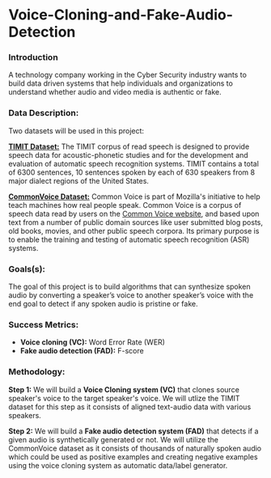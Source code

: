 # Voice-Cloning-and-Fake-Audio-Detection
### Introduction
A technology company working in the Cyber Security industry wants to build data driven systems that help individuals and organizations to understand whether audio and video media is authentic or fake.

### Data Description:
Two datasets will be used in this project:

[**TIMIT Dataset:**](https://github.com/philipperemy/timit) The TIMIT corpus of read speech is designed to provide speech data for acoustic-phonetic studies and for the development and evaluation of automatic speech recognition systems. TIMIT contains a total of 6300 sentences, 10 sentences spoken by each of 630 speakers from 8 major dialect regions of the United States.

[**CommonVoice Dataset:**](https://commonvoice.mozilla.org/en/datasets) Common Voice is part of Mozilla's initiative to help teach machines how real people speak. Common Voice is a corpus of speech data read by users on the [Common Voice website](https://commonvoice.mozilla.org/), and based upon text from a number of public domain sources like user submitted blog posts, old books, movies, and other public speech corpora. Its primary purpose is to enable the training and testing of automatic speech recognition (ASR) systems.

### Goals(s):
The goal of this project is to build algorithms that can synthesize spoken audio by converting a speaker’s voice to another speaker’s voice with the end goal to detect if any spoken audio is pristine or fake.

### Success Metrics:
* **Voice cloning (VC):** Word Error Rate (WER)
* **Fake audio detection (FAD):** F-score

### Methodology:
**Step 1:** We will build a **Voice Cloning system (VC)** that clones source speaker's voice to the target speaker's voice. We will utlize the TIMIT dataset for this step as it consists of aligned text-audio data with various speakers.

**Step 2:** We will build a **Fake audio detection system (FAD)** that detects if a given audio is synthetically generated or not. We will utilize the CommonVoice dataset as it consists of thousands of naturally spoken audio which could be used as positive examples and creating negative examples using the voice cloning system as automatic data/label generator.
